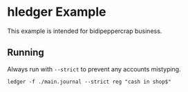 # hledger Example

This example is intended for bidipeppercrap business.

## Running

Always run with `--strict` to prevent any accounts mistyping.
```
ledger -f ./main.journal --strict reg "cash in shop$"
````
